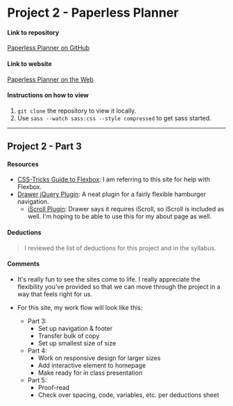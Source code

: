 # Project 2 - Paperless Planner

#### Link to repository
[Paperless Planner on GitHub](https://github.com/bSquaredweb/project-2_bellanca-brittany)

#### Link to website
[Paperless Planner on the Web](http://brittanybellanca.com/advweb2/project2/)

#### Instructions on how to view
1. `git clone` the repository to view it locally.
2. Use `sass --watch sass:css --style compressed` to get sass started.

---
## Project 2 - Part 3

#### Resources
- [CSS-Tricks Guide to Flexbox](https://css-tricks.com/snippets/css/a-guide-to-flexbox/): I am referring to this site for help with Flexbox.
- [Drawer jQuery Plugin](https://github.com/blivesta/drawer/): A neat plugin for a fairly flexible hamburger navigation.
  - [iScroll Plugin](https://github.com/cubiq/iscroll#configuring-the-iscroll): Drawer says it requires iScroll, so iScroll is included as well. I'm hoping to be able to use this for my about page as well.

#### Deductions
> I reviewed the list of deductions for this project and in the syllabus.

#### Comments
- It's really fun to see the sites come to life. I really appreciate the flexibility you've provided so that we can move through the project in a way that feels right for us.


- For this site, my work flow will look like this:
  - Part 3:
    - Set up navigation & footer
    - Transfer bulk of copy
    - Set up smallest size of size
  - Part 4:
    - Work on responsive design for larger sizes
    - Add interactive element to homepage
    - Make ready for in class presentation
  - Part 5:
    - Proof-read
    - Check over spacing, code, variables, etc. per deductions sheet
